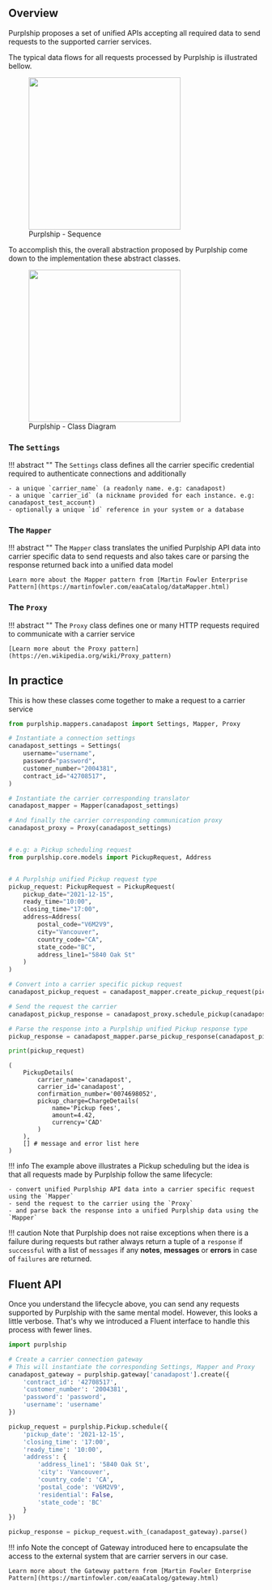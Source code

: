 ## Overview

Purplship proposes a set of unified APIs accepting all required data to send requests to the supported carrier services.

The typical data flows for all requests processed by Purplship is illustrated bellow.

<figure>
  <img src="/images/purplship-sequence-diagram.svg" height="300" />
  <figcaption>Purplship - Sequence</figcaption>
</figure>

To accomplish this, the overall abstraction proposed by Purplship come down to the implementation these abstract classes.

<figure>
  <img src="/images/purplship-class-diagram.svg" height="300" />
  <figcaption>Purplship - Class Diagram</figcaption>
</figure>

### The `Settings`

!!! abstract ""
    The `Settings` class defines all the carrier specific credential required to authenticate connections
    and additionally
    
    - a unique `carrier_name` (a readonly name. e.g: canadapost)
    - a unique `carrier_id` (a nickname provided for each instance. e.g: canadapost_test_account)
    - optionally a unique `id` reference in your system or a database


### The `Mapper`

!!! abstract ""
    The `Mapper` class translates the unified Purplship API data into carrier specific data to send requests
    and also takes care or parsing the response returned back into a unified data model 
    
    Learn more about the Mapper pattern from [Martin Fowler Enterprise Pattern](https://martinfowler.com/eaaCatalog/dataMapper.html)


### The `Proxy`

!!! abstract ""
    The `Proxy` class defines one or many HTTP requests required to communicate with a carrier service
    
    [Learn more about the Proxy pattern](https://en.wikipedia.org/wiki/Proxy_pattern)
    

## In practice

This is how these classes come together to make a request to a carrier service

```python
from purplship.mappers.canadapost import Settings, Mapper, Proxy

# Instantiate a connection settings
canadapost_settings = Settings(
    username="username",
    password="password",
    customer_number="2004381",
    contract_id="42708517",
)

# Instantiate the carrier corresponding translator
canadapost_mapper = Mapper(canadapost_settings)

# And finally the carrier corresponding communication proxy
canadapost_proxy = Proxy(canadapost_settings)


# e.g: a Pickup scheduling request
from purplship.core.models import PickupRequest, Address


# A Purplship unified Pickup request type
pickup_request: PickupRequest = PickupRequest(
    pickup_date="2021-12-15",
    ready_time="10:00",
    closing_time="17:00",
    address=Address(
        postal_code="V6M2V9",
        city="Vancouver",
        country_code="CA",
        state_code="BC",
        address_line1="5840 Oak St"  
    )
)

# Convert into a carrier specific pickup request
canadapost_pickup_request = canadapost_mapper.create_pickup_request(pickup_request)

# Send the request the carrier
canadapost_pickup_response = canadapost_proxy.schedule_pickup(canadapost_pickup_request)

# Parse the response into a Purplship unified Pickup response type
pickup_response = canadapost_mapper.parse_pickup_response(canadapost_pickup_response)

print(pickup_request)
```
```shell
(
    PickupDetails(
        carrier_name='canadapost',
        carrier_id='canadapost',
        confirmation_number='0074698052',
        pickup_charge=ChargeDetails(
            name='Pickup fees',
            amount=4.42,
            currency='CAD'
        )
    ),
    [] # message and error list here 
)
```

!!! info
    The example above illustrates a Pickup scheduling but the idea is that all requests made by Purplship follow the same lifecycle:
    
    - convert unified Purplship API data into a carrier specific request using the `Mapper`
    - send the request to the carrier using the `Proxy`
    - and parse back the response into a unified Purplship data using the `Mapper`

!!! caution
    Note that Purplship does not raise exceptions when there is a failure during requests but rather always return 
    a tuple of a `response` if `successful` with a list of `messages` if any **notes**, **messages** or **errors** 
    in case of `failures` are returned.

## Fluent API

Once you understand the lifecycle above, you can send any requests supported by Purplship with the same mental model.
However, this looks a little verbose. That's why we introduced a Fluent interface to handle this process with fewer lines.

```python
import purplship

# Create a carrier connection gateway
# This will instantiate the corresponding Settings, Mapper and Proxy
canadapost_gateway = purplship.gateway['canadapost'].create({
    'contract_id': '42708517',
    'customer_number': '2004381',
    'password': 'password',
    'username': 'username'
})

pickup_request = purplship.Pickup.schedule({
    'pickup_date': '2021-12-15',
    'closing_time': '17:00',
    'ready_time': '10:00',
    'address': {
        'address_line1': '5840 Oak St',
        'city': 'Vancouver',
        'country_code': 'CA',
        'postal_code': 'V6M2V9',
        'residential': False,
        'state_code': 'BC'
    }
})

pickup_response = pickup_request.with_(canadapost_gateway).parse()
```

!!! info
    Note the concept of Gateway introduced here to encapsulate the access to the external system that are carrier servers
    in our case.
    
    Learn more about the Gateway pattern from [Martin Fowler Enterprise Pattern](https://martinfowler.com/eaaCatalog/gateway.html)